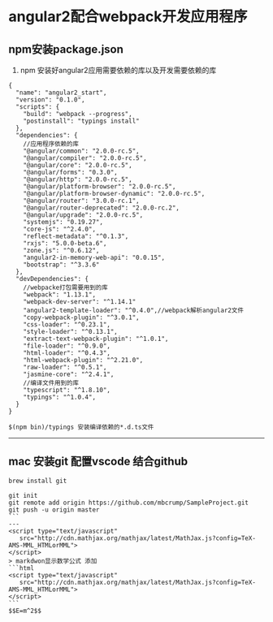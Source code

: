 
# angular2配合webpack开发应用程序
## npm安装package.json
1. npm 安装好angular2应用需要依赖的库以及开发需要依赖的库 

```
{
  "name": "angular2_start",
  "version": "0.1.0",
  "scripts": {
    "build": "webpack --progress",
    "postinstall": "typings install"
  },
  "dependencies": {
    //应用程序依赖的库
    "@angular/common": "2.0.0-rc.5",
    "@angular/compiler": "2.0.0-rc.5",
    "@angular/core": "2.0.0-rc.5",
    "@angular/forms": "0.3.0",
    "@angular/http": "2.0.0-rc.5",
    "@angular/platform-browser": "2.0.0-rc.5",
    "@angular/platform-browser-dynamic": "2.0.0-rc.5",
    "@angular/router": "3.0.0-rc.1",
    "@angular/router-deprecated": "2.0.0-rc.2",
    "@angular/upgrade": "2.0.0-rc.5",
    "systemjs": "0.19.27",
    "core-js": "^2.4.0",
    "reflect-metadata": "^0.1.3",
    "rxjs": "5.0.0-beta.6",
    "zone.js": "^0.6.12",
    "angular2-in-memory-web-api": "0.0.15",
    "bootstrap": "^3.3.6"
  },
  "devDependencies": {
    //webpacke打包需要用到的库
    "webpack": "1.13.1",
    "webpack-dev-server": "^1.14.1"
    "angular2-template-loader": "^0.4.0",//webpack解析angular2文件
    "copy-webpack-plugin": "^3.0.1",
    "css-loader": "^0.23.1",
    "style-loader": "^0.13.1",
    "extract-text-webpack-plugin": "^1.0.1",
    "file-loader": "^0.9.0",
    "html-loader": "^0.4.3",
    "html-webpack-plugin": "^2.21.0",
    "raw-loader": "^0.5.1",
    "jasmine-core": "^2.4.1",
    //编译文件用到的库
    "typescript": "^1.8.10",
    "typings": "^1.0.4",
  }
}
```

```
$(npm bin)/typings 安装编译依赖的*.d.ts文件
```
---
## mac 安装git 配置vscode 结合github
```python
brew install git
```

````
git init
git remote add origin https://github.com/mbcrump/SampleProject.git
git push -u origin master
```
---
<script type="text/javascript"
   src="http://cdn.mathjax.org/mathjax/latest/MathJax.js?config=TeX-AMS-MML_HTMLorMML">
</script>
> markdwon显示数学公式 添加
```html
<script type="text/javascript"
   src="http://cdn.mathjax.org/mathjax/latest/MathJax.js?config=TeX-AMS-MML_HTMLorMML">
</script>
```
$$E=m^2$$